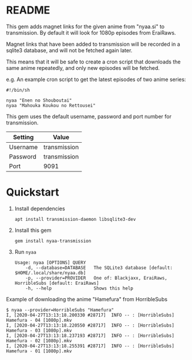 # README

This gem adds magnet links for the given anime from "nyaa.si" to transmission. By
default it will look for 1080p episodes from EraiRaws.

Magnet links that have been added to transmission will be recorded in a sqlite3
database, and will not be fetched again later.

This means that it will be safe to create a cron script that downloads the same
anime repeatedly, and only new episodes will be fetched.

e.g. An example cron script to get the latest episodes of two anime series:

```
#!/bin/sh

nyaa "Enen no Shouboutai"
nyaa "Mahouka Koukou no Rettousei"
```

This gem uses the default username, password and port number for transmission.

| Setting  | Value        |
| -------- | ------------ |
| Username | transmission |
| Password | transmission |
| Port     | 9091         |

# Quickstart

1. Install dependencies

    ```
    apt install transmission-daemon libsqlite3-dev
    ```

2. Install this gem

    ```
    gem install nyaa-transmission
    ```

3. Run `nyaa`

    ```
    Usage: nyaa [OPTIONS] QUERY
        -d, --database=DATABASE   The SQLite3 database [default: $HOME/.local/share/nyaa.db]
        -p, --provider=PROVIDER   One of: Blackjaxx, EraiRaws, HorribleSubs [default: EraiRaws]
        -h, --help                Shows this help
    ```

Example of downloading the anime "Hamefura" from HorribleSubs

```
$ nyaa --provider=HorribleSubs "Hamefura"
I, [2020-04-27T13:13:18.200330 #28717]  INFO -- : [HorribleSubs] Hamefura - 04 [1080p].mkv
I, [2020-04-27T13:13:18.220550 #28717]  INFO -- : [HorribleSubs] Hamefura - 03 [1080p].mkv
I, [2020-04-27T13:13:18.237193 #28717]  INFO -- : [HorribleSubs] Hamefura - 02 [1080p].mkv
I, [2020-04-27T13:13:18.255391 #28717]  INFO -- : [HorribleSubs] Hamefura - 01 [1080p].mkv
```
